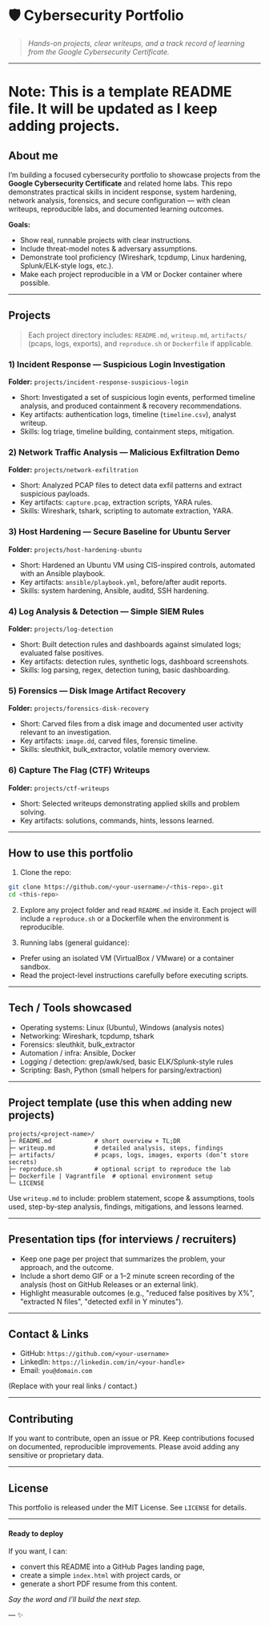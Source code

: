 # 🛡️ Cybersecurity Portfolio

> *Hands-on projects, clear writeups, and a track record of learning from the Google Cybersecurity Certificate.*

---

&#x20;
# Note: This is a template README file. It will be updated as I keep adding projects.
## About me

I’m building a focused cybersecurity portfolio to showcase projects from the **Google Cybersecurity Certificate** and related home labs. This repo demonstrates practical skills in incident response, system hardening, network analysis, forensics, and secure configuration — with clean writeups, reproducible labs, and documented learning outcomes.

**Goals:**

- Show real, runnable projects with clear instructions.
- Include threat-model notes & adversary assumptions.
- Demonstrate tool proficiency (Wireshark, tcpdump, Linux hardening, Splunk/ELK-style logs, etc.).
- Make each project reproducible in a VM or Docker container where possible.

---

## Projects

> Each project directory includes: `README.md`, `writeup.md`, `artifacts/` (pcaps, logs, exports), and `reproduce.sh` or `Dockerfile` if applicable.

### 1) Incident Response — Suspicious Login Investigation

**Folder:** `projects/incident-response-suspicious-login`

- Short: Investigated a set of suspicious login events, performed timeline analysis, and produced containment & recovery recommendations.
- Key artifacts: authentication logs, timeline (`timeline.csv`), analyst writeup.
- Skills: log triage, timeline building, containment steps, mitigation.

### 2) Network Traffic Analysis — Malicious Exfiltration Demo

**Folder:** `projects/network-exfiltration`

- Short: Analyzed PCAP files to detect data exfil patterns and extract suspicious payloads.
- Key artifacts: `capture.pcap`, extraction scripts, YARA rules.
- Skills: Wireshark, tshark, scripting to automate extraction, YARA.

### 3) Host Hardening — Secure Baseline for Ubuntu Server

**Folder:** `projects/host-hardening-ubuntu`

- Short: Hardened an Ubuntu VM using CIS-inspired controls, automated with an Ansible playbook.
- Key artifacts: `ansible/playbook.yml`, before/after audit reports.
- Skills: system hardening, Ansible, auditd, SSH hardening.

### 4) Log Analysis & Detection — Simple SIEM Rules

**Folder:** `projects/log-detection`

- Short: Built detection rules and dashboards against simulated logs; evaluated false positives.
- Key artifacts: detection rules, synthetic logs, dashboard screenshots.
- Skills: log parsing, regex, detection tuning, basic dashboarding.

### 5) Forensics — Disk Image Artifact Recovery

**Folder:** `projects/forensics-disk-recovery`

- Short: Carved files from a disk image and documented user activity relevant to an investigation.
- Key artifacts: `image.dd`, carved files, forensic timeline.
- Skills: sleuthkit, bulk\_extractor, volatile memory overview.

### 6) Capture The Flag (CTF) Writeups

**Folder:** `projects/ctf-writeups`

- Short: Selected writeups demonstrating applied skills and problem solving.
- Key artifacts: solutions, commands, hints, lessons learned.

---

## How to use this portfolio

1. Clone the repo:

```bash
git clone https://github.com/<your-username>/<this-repo>.git
cd <this-repo>
```

2. Explore any project folder and read `README.md` inside it. Each project will include a `reproduce.sh` or a Dockerfile when the environment is reproducible.

3. Running labs (general guidance):

- Prefer using an isolated VM (VirtualBox / VMware) or a container sandbox.
- Read the project-level instructions carefully before executing scripts.

---

## Tech / Tools showcased

- Operating systems: Linux (Ubuntu), Windows (analysis notes)
- Networking: Wireshark, tcpdump, tshark
- Forensics: sleuthkit, bulk\_extractor
- Automation / infra: Ansible, Docker
- Logging / detection: grep/awk/sed, basic ELK/Splunk-style rules
- Scripting: Bash, Python (small helpers for parsing/extraction)

---

## Project template (use this when adding new projects)

```
projects/<project-name>/
├─ README.md            # short overview + TL;DR
├─ writeup.md           # detailed analysis, steps, findings
├─ artifacts/           # pcaps, logs, images, exports (don’t store secrets)
├─ reproduce.sh         # optional script to reproduce the lab
├─ Dockerfile | Vagrantfile  # optional environment setup
└─ LICENSE
```

Use `writeup.md` to include: problem statement, scope & assumptions, tools used, step-by-step analysis, findings, mitigations, and lessons learned.

---

## Presentation tips (for interviews / recruiters)

- Keep one page per project that summarizes the problem, your approach, and the outcome.
- Include a short demo GIF or a 1–2 minute screen recording of the analysis (host on GitHub Releases or an external link).
- Highlight measurable outcomes (e.g., "reduced false positives by X%", "extracted N files", "detected exfil in Y minutes").

---

## Contact & Links

- GitHub: `https://github.com/<your-username>`
- LinkedIn: `https://linkedin.com/in/<your-handle>`
- Email: `you@domain.com`

(Replace with your real links / contact.)

---

## Contributing

If you want to contribute, open an issue or PR. Keep contributions focused on documented, reproducible improvements. Please avoid adding any sensitive or proprietary data.

---

## License

This portfolio is released under the MIT License. See `LICENSE` for details.

---

#### Ready to deploy

If you want, I can:

- convert this README into a GitHub Pages landing page,
- create a simple `index.html` with project cards, or
- generate a short PDF resume from this content.

*Say the word and I’ll build the next step.*

— ✨

